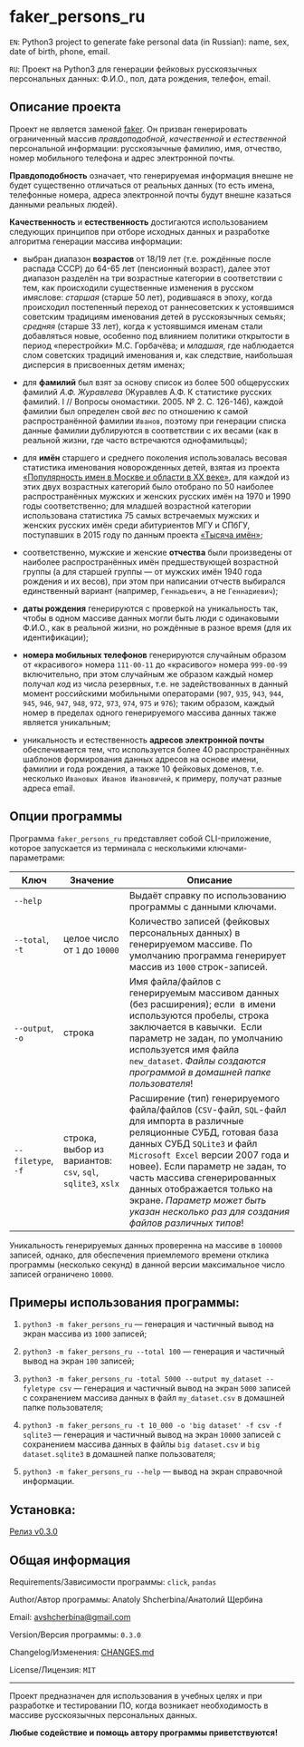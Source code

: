 # faker_persons_ru

`EN`: Python3 project to generate fake personal data (in Russian): name, sex, date of birth, phone, email.

`RU`: Проект на Python3 для генерации фейковых русскоязычных персональных данных: Ф.И.О., пол, дата рождения, телефон, email.

## Описание проекта

Проект не является заменой [faker](https://faker.readthedocs.io). Он призван генерировать ограниченный массив *правдоподобной*, *качественной* и *естественной* персональной информации: русскоязычные фамилию, имя, отчество, номер мобильного телефона и адрес электронной почты.

**Правдоподобность** означает, что генерируемая информация внешне не будет существенно отличаться от реальных данных (то есть имена, телефонные номера, адреса электронной почты будут внешне казаться данными реальных людей).

**Качественность** и **естественность** достигаются использованием следующих принципов при отборе исходных данных и разработке алгоритма генерации массива информации:

- выбран диапазон **возрастов** от 18/19 лет (т.е. рождённые после распада СССР) до 64-65 лет (пенсионный возраст), далее этот диапазон разделён на три возрастные категории в соответствии с тем, как происходили существенные изменения в русском имяслове: *старшая* (старше 50 лет), родившаяся в эпоху, когда происходил постепенный переход от раннесоветских к устоявшимся советским традициям именования детей в русскоязычных семьях; *средняя* (старше 33 лет), когда к устоявшимся именам стали добавляться новые, особенно под влиянием политики открытости в период &laquo;перестройки&raquo; М.С.&nbsp;Горбачёва; и *младшая*, где наблюдается слом советских традиций именования и, как следствие, наибольшая дисперсия в присвоенных детям именах;

- для **фамилий** был взят за основу список из более 500 общерусских фамилий *А.Ф.&nbsp;Журавлева* (Журавлев А.Ф. К статистике русских фамилий. I // Вопросы ономастики. 2005. № 2. С. 126-146), каждой фамилии был определен свой *вес* по отношению к самой распространённой фамилии `Иванов`, поэтому при генерации списка данные фамилии дублируются в соответствии с их весами (как в реальной жизни, где часто встречаются однофамильцы);

- для **имён** старшего и среднего поколения использовалась весовая статистика именования новорожденных детей, взятая из проекта [&laquo;Популярность имен в Москве и области в XX веке&raquo;](https://names.mercator.ru/), для каждой из этих двух возрастных категорий было отобрано по 50 наиболее распространённых мужских и женских русских имён на 1970 и 1990 годы соответственно; для младшей возрастной категории использована статистика 75 самых встречаемых мужских и женских русских имён среди абитуриентов МГУ и СПбГУ, поступавших в 2015 году по данным проекта [&laquo;Тысяча имён&raquo;](https://1000names.ru/moda_na_imena);

- соответственно, мужские и женские **отчества** были произведены от наиболее распространённых имён предшествующей возрастной группы (а для старшей группы &mdash; от мужских имён 1940 года рождения и их весов), при этом при написании отчеств выбирался единственный вариант (например, `Геннадьевич`, а не `Геннадиевич`);

- **даты рождения** генерируются с проверкой на уникальность так, чтобы в одном массиве данных могли быть люди с одинаковыми Ф.И.О., как в реальной жизни, но рождённые в разное время (для их идентификации);

- **номера мобильных телефонов** генерируются случайным образом от &laquo;красивого&raquo; номера `111-00-11` до &laquo;красивого&raquo; номера `999-00-99` включительно, при этом случайным же образом каждый номер получал *код* из числа резервных, т.е. не задействованных в данный момент российскими мобильными операторами (`907`, `935`, `943`, `944`, `945`, `946`, `947`, `948`, `972`, `973`, `974`, `975` и `976`); таким образом, каждый номер в пределах одного генерируемого массива данных также является уникальным;

- уникальность и естественность **адресов электронной почты** обеспечивается тем, что используется более 40 распространённых шаблонов формирования данных адресов на основе имени, фамилии и года рождения, а также 10 фейковых доменов, т.е. несколько `Ивановых Иванов Ивановичей`, к примеру, получат разные адреса email.

## Опции программы

Программа `faker_persons_ru` представляет собой CLI-приложение, которое запускается из терминала с несколькими ключами-параметрами:

| Ключ               | Значение                                                    | Описание                                                                                                                                                                                                                                                                                                                                                                            |
| ------------------ | ----------------------------------------------------------- | ----------------------------------------------------------------------------------------------------------------------------------------------------------------------------------------------------------------------------------------------------------------------------------------------------------------------------------------------------------------------------------- |
| `--help`           |                                                             | Выдаёт справку по использованию программы с данными ключами.                                                                                                                                                                                                                                                                                                                        |
| `--total`, `-t`    | целое число от `1` до `10000`                               | Количество записей (фейковых персональных данных) в генерируемом массиве. По умолчанию программа генерирует массив из `1000` строк-записей.                                                                                                                                                                                                                                         |
| `--output`, `-o`   | строка                                                      | Имя файла/файлов c генерируемым массивом данных (без расширения); если  в имени используются пробелы, строка заключается в кавычки.  Если параметр не задан, по умолчанию используется имя файла `new_dataset`. *Файлы создаются программой в домашней папке пользователя*!                                                                                                         |
| `--filetype`, `-f` | строка, выбор из вариантов: `csv`, `sql`, `sqlite3`, `xslx` | Расширение (тип) генерируемого файла/файлов (`CSV`-файл, `SQL`-файл для импорта в различные реляционные СУБД, готовая база данных СУБД `SQLite3` и файл `Microsoft Excel` версии 2007 года и новее). Если параметр не задан, то часть массива сгенерированных данных отображается только на экране. *Параметр может быть указан несколько раз для создания файлов различных типов*! |

Уникальность генерируемых данных проверенна на массиве в `100000` записей, однако, для обеспечения приемлемого времени отклика программы (несколько секунд) в данной версии максимальное число записей ограничено `10000`.

## Примеры использования программы:

1. `python3 -m faker_persons_ru` &mdash; генерация и частичный вывод на экран массива из `1000` записей;

2. `python3 -m faker_persons_ru --total 100` &mdash; генерация и частичный вывод на экран `100` записей;

3. `python3 -m faker_persons_ru -total 5000 --output my_dataset --fyletype csv` &mdash; генерация и частичный вывод на экран `5000` записей с сохранением массива данных в файл `my_dataset.csv` в домашней папке пользователя;

4. `python3 -m faker_persons_ru -t 10_000 -o 'big dataset' -f csv -f sqlite3` &mdash; генерация и частичный вывод на экран `10000` записей с сохранением массива данных в файлы `big dataset.csv` и `big dataset.sqlite3` в домашней папке пользователя;

5. `python3 -m faker_persons_ru --help` &mdash; вывод на экран справочной информации.

## Установка:

[Релиз v0.3.0](https://github.com/nobus-1967/faker_persons_ru/releases/tag/alpha)

## Общая информация

Requirements/Зависимости программы: `click`, `pandas`

Author/Автор программы: Anatoly Shcherbina/Анатолий Щербина

Email: [avshcherbina@gmail.com](mailto:avshcherbina@gmail.com)

Version/Версия программы: `0.3.0`

Changelog/Изменения: [CHANGES.md](CHANGES.md)

License/Лицензия: `MIT`

---

Проект предназначен для использования в учебных целях и при разработке и тестировании ПО, когда возникает необходимость в массиве русскоязычных персональных данных.

**Любые содействие и помощь автору программы приветствуются!**

